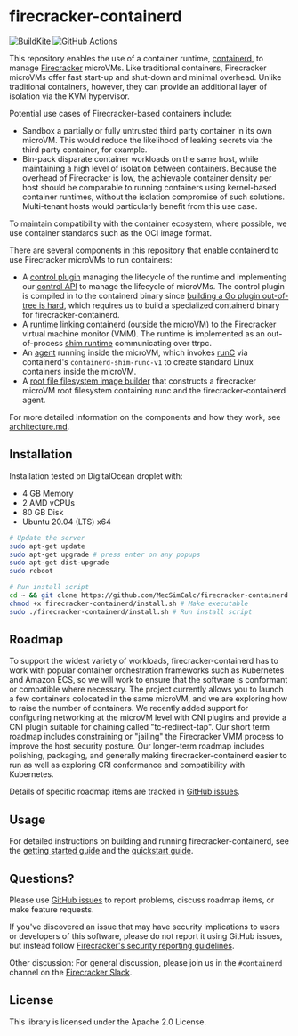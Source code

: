 # firecracker-containerd

[![BuildKite](https://badge.buildkite.com/aab4ae547d5e5079a5915522e8cdb18492349aef67aae5a8c5.svg?branch=main)](https://buildkite.com/firecracker-microvm/firecracker-containerd)
[![GitHub Actions](https://github.com/firecracker-microvm/firecracker-containerd/actions/workflows/build.yaml/badge.svg)](https://github.com/firecracker-microvm/firecracker-containerd/actions)

This repository enables the use of a container runtime,
[containerd](https://containerd.io), to manage
[Firecracker](https://github.com/firecracker-microvm/firecracker) microVMs.
Like traditional containers, Firecracker microVMs offer fast start-up and
shut-down and minimal overhead. Unlike traditional containers, however, they
can provide an additional layer of isolation via the KVM hypervisor.

Potential use cases of Firecracker-based containers include:

- Sandbox a partially or fully untrusted third party container
  in its own microVM. This would reduce the likelihood of
  leaking secrets via the third party container, for example.
- Bin-pack disparate container workloads on the same host,
  while maintaining a high level of isolation between containers. Because
  the overhead of Firecracker is low, the achievable container
  density per host should be comparable to
  running containers using kernel-based container runtimes,
  without the isolation compromise of such solutions. Multi-tenant
  hosts would particularly benefit from this use case.

To maintain compatibility with the container ecosystem, where possible, we use
container standards such as the OCI image format.

There are several components in this repository that enable containerd to use
Firecracker microVMs to run containers:

- A [control plugin](firecracker-control) managing the lifecycle of the
  runtime and implementing our [control API](proto/firecracker.proto) to
  manage the lifecycle of microVMs. The control plugin is compiled in to the
  containerd binary since [building a Go plugin out-of-tree is hard](https://github.com/golang/go/issues/20481),
  which requires us to build a specialized containerd binary for
  firecracker-containerd.
- A [runtime](runtime) linking containerd (outside the microVM) to the
  Firecracker virtual machine monitor (VMM). The runtime is implemented as an
  out-of-process
  [shim runtime](https://github.com/containerd/containerd/issues/2426)
  communicating over ttrpc.
- An [agent](agent) running inside the microVM, which invokes
  [runC](https://runc.io) via containerd's `containerd-shim-runc-v1`
  to create standard Linux containers inside the microVM.
- A [root file filesystem image builder](tools/image-builder) that
  constructs a firecracker microVM root filesystem containing runc and
  the firecracker-containerd agent.

For more detailed information on the components and how they work, see
[architecture.md](docs/architecture.md).

## Installation

Installation tested on DigitalOcean droplet with:

- 4 GB Memory
- 2 AMD vCPUs
- 80 GB Disk
- Ubuntu 20.04 (LTS) x64

```bash
# Update the server
sudo apt-get update
sudo apt-get upgrade # press enter on any popups
sudo apt-get dist-upgrade
sudo reboot

# Run install script
cd ~ && git clone https://github.com/MecSimCalc/firecracker-containerd.git
chmod +x firecracker-containerd/install.sh # Make executable
sudo ./firecracker-containerd/install.sh # Run install script


```

## Roadmap

To support the widest variety of workloads, firecracker-containerd has to work
with popular container orchestration frameworks such as Kubernetes and Amazon
ECS, so we will work to ensure that the software is conformant or compatible
where necessary. The project currently allows you to launch a few containers
colocated in the same microVM, and we are exploring how to raise the number of
containers. We recently added support for configuring networking at the microVM
level with CNI plugins and provide a CNI plugin suitable for chaining called
"tc-redirect-tap". Our short term roadmap includes constraining or "jailing"
the Firecracker VMM process to improve the host security posture. Our
longer-term roadmap includes polishing, packaging, and generally making
firecracker-containerd easier to run as well as exploring CRI conformance and
compatibility with Kubernetes.

Details of specific roadmap items are tracked in [GitHub
issues](https://github.com/firecracker-microvm/firecracker-containerd/issues).

## Usage

For detailed instructions on building and running
firecracker-containerd, see the
[getting started guide](docs/getting-started.md) and the
[quickstart guide](docs/quickstart.md).

## Questions?

Please use [GitHub
issues](https://github.com/firecracker-microvm/firecracker-containerd/issues) to
report problems, discuss roadmap items, or make feature requests.

If you've discovered an issue that may have security implications to
users or developers of this software, please do not report it using
GitHub issues, but instead follow
[Firecracker's security reporting
guidelines](https://github.com/firecracker-microvm/firecracker/blob/main/SECURITY-POLICY.md).

Other discussion: For general discussion, please join us in the `#containerd`
channel on the [Firecracker Slack](https://join.slack.com/t/firecracker-microvm/shared_invite/zt-oxbm7tqt-GLlze9zZ7sdRSDY6OnXXHg).

## License

This library is licensed under the Apache 2.0 License.
